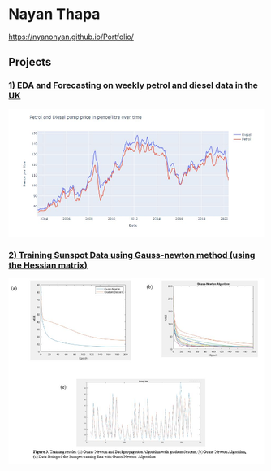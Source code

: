 # Nayan Thapa 
 <a href="https://nyanonyan.github.io/Portfolio//">https://nyanonyan.github.io/Portfolio/</a>

## Projects

### <a href="https://nyanonyan.github.io/-EDA-and-Forecasting-on-weekly-petrol-and-diesel-data/">1) EDA and Forecasting on weekly petrol and diesel data in the UK</a>

<img src="images/Petrol and Diesel pump price graph.JPG" width="750">


### <a href="https://nyanonyan.github.io/Gauss-Newton-Method-Algorithm/">2) Training Sunspot Data using Gauss-newton method (using the Hessian matrix)</a>

<img src="images/Final_results.jpg" width="750">
